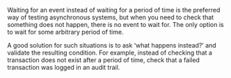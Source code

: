 Waiting for an event instead of waiting for a period of time is the preferred way
of testing asynchronous systems, but when you need to check that something
does not happen, there is no event to wait for. The only option is to wait for
some arbitrary period of time.

A good solution for such situations is to ask ‘what happens instead?’ and validate
the resulting condition. For example, instead of checking that a transaction does
not exist after a period of time, check that a failed transaction was logged in an
audit trail.
